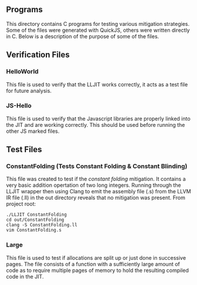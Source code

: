 ## Programs

This directory contains C programs for testing various mitigation strategies.
Some of the files were generated with QuickJS, others were written directly in 
C. Below is a description of the purpose of some of the files.

## Verification Files

### HelloWorld
This file is used to verify that the LLJIT works correctly, it acts as a test file for future analysis.

### JS-Hello 
This file is used to verify that the Javascript libraries are properly linked into the JIT and are working correctly. This should be used before running the other JS marked files.

## Test Files

### ConstantFolding (Tests Constant Folding & Constant Blinding)
This file was created to test if the *constant folding* mitigation. It contains
a very basic addition opertation of two long integers. Running through the LLJIT
wrapper then using Clang to emit the assembly file (.s) from the LLVM IR file (.ll)
in the out directory reveals that no mitigation was present. 
From project root:
```
./LLJIT ConstantFolding
cd out/ConstantFolding
clang -S ConstantFolding.ll
vim ConstantFolding.s
```

### Large 
This file is used to test if allocations are split up or just done in successive pages. The file consists of a function with a sufficiently large amount of code as to require multiple pages of memory to hold the resulting compiled code in the JIT.
